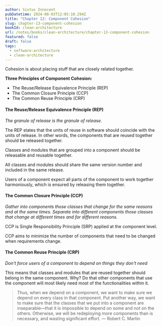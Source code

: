 ```yaml
---
author: Sixtus Innocent
pubDatetime: 2024-08-03T12:05:10.294Z
title: "Chapter 12: Component Cohesion"
slug: chapter-13-component-cohesion
bookId: clean-architecture
url: /notes/books/clean-architecture/chapter-13-component-cohesion
featured: false
draft: false
tags:
  - software-architecture
  - clean-architecture
---
```


Cohesion is about placing stuff that are closely related together.

**Three Principles of Component Cohesion:**

- The Reuse/Release Equivalence Principle (REP)
- The Common Closure Principle (CCP)
- The Common Reuse Principle (CRP)

#### The Reuse/Release Equivalence Principle (REP)

_The granule of release is the granule of release._

The REP states that the units of reuse in software should coincide with the units of release. In other words, the components that are reused together should be released together.

Classes and modules that are grouped into a component should be releasable and reusable together.

All classes and modules should share the same version number and included in the same release.

Users of a component expect all parts of the component to work together harmoniously, which is ensured by releasing them together.

#### The Common Closure Principle (CCP)

_Gather into components those classes that change for the same reasons and at the same times. Separate into different components those classes that change at different times and for different reasons._

CCP is Single Responsibility Principle (SRP) applied at the component level.

CCP aims to minimize the number of components that need to be changed when requirements change.

#### The Common Reuse Principle (CRP)

_Don't force users of a component to depend on things they don't need_

This means that classes and modules that are reused together should belong in the same component. Why? Do that other components that use the component will most likely need most of the functionalities within it.

> Thus, when we depend on a component, we want to make sure we depend on every class in that component. Put another way, we want to make sure that the classes that we put into a component are inseparable—that it is impossible to depend on some and not on the others. Otherwise, we will be redeploying more components than is necessary, and wasting significant effort. — Robert C. Martin
